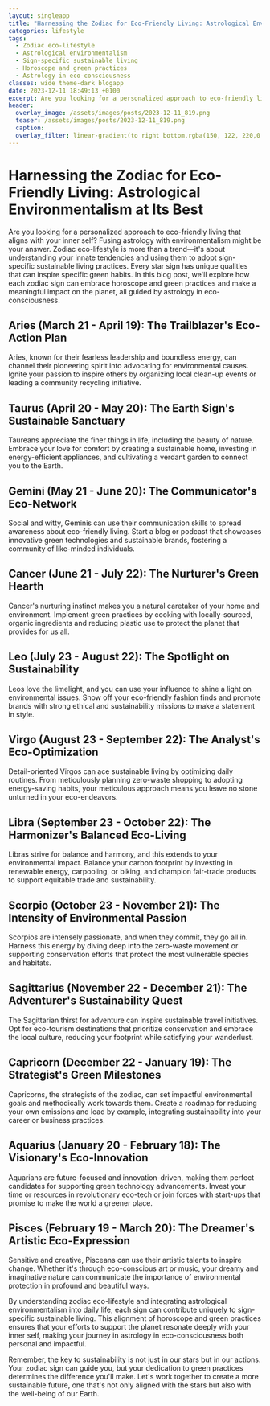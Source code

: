 ```yaml
---
layout: singleapp
title: "Harnessing the Zodiac for Eco-Friendly Living: Astrological Environmentalism at Its Best"
categories: lifestyle
tags:
  - Zodiac eco-lifestyle
  - Astrological environmentalism
  - Sign-specific sustainable living
  - Horoscope and green practices
  - Astrology in eco-consciousness
classes: wide theme-dark blogapp
date: 2023-12-11 18:49:13 +0100
excerpt: Are you looking for a personalized approach to eco-friendly living that aligns with your inner self? Fusing astrology with environmentalism might be your answer.
header:
  overlay_image: /assets/images/posts/2023-12-11_819.png
  teaser: /assets/images/posts/2023-12-11_819.png
  caption: 
  overlay_filter: linear-gradient(to right bottom,rgba(150, 122, 220,0.8), rgba(255,245,208,0.5))
---
```

# Harnessing the Zodiac for Eco-Friendly Living: Astrological Environmentalism at Its Best

Are you looking for a personalized approach to eco-friendly living that aligns with your inner self? Fusing astrology with environmentalism might be your answer. Zodiac eco-lifestyle is more than a trend—it's about understanding your innate tendencies and using them to adopt sign-specific sustainable living practices. Every star sign has unique qualities that can inspire specific green habits. In this blog post, we'll explore how each zodiac sign can embrace horoscope and green practices and make a meaningful impact on the planet, all guided by astrology in eco-consciousness.

## Aries (March 21 - April 19): The Trailblazer's Eco-Action Plan
Aries, known for their fearless leadership and boundless energy, can channel their pioneering spirit into advocating for environmental causes. Ignite your passion to inspire others by organizing local clean-up events or leading a community recycling initiative.

## Taurus (April 20 - May 20): The Earth Sign's Sustainable Sanctuary
Taureans appreciate the finer things in life, including the beauty of nature. Embrace your love for comfort by creating a sustainable home, investing in energy-efficient appliances, and cultivating a verdant garden to connect you to the Earth.

## Gemini (May 21 - June 20): The Communicator's Eco-Network
Social and witty, Geminis can use their communication skills to spread awareness about eco-friendly living. Start a blog or podcast that showcases innovative green technologies and sustainable brands, fostering a community of like-minded individuals.

## Cancer (June 21 - July 22): The Nurturer's Green Hearth
Cancer's nurturing instinct makes you a natural caretaker of your home and environment. Implement green practices by cooking with locally-sourced, organic ingredients and reducing plastic use to protect the planet that provides for us all.

## Leo (July 23 - August 22): The Spotlight on Sustainability
Leos love the limelight, and you can use your influence to shine a light on environmental issues. Show off your eco-friendly fashion finds and promote brands with strong ethical and sustainability missions to make a statement in style.

## Virgo (August 23 - September 22): The Analyst's Eco-Optimization
Detail-oriented Virgos can ace sustainable living by optimizing daily routines. From meticulously planning zero-waste shopping to adopting energy-saving habits, your meticulous approach means you leave no stone unturned in your eco-endeavors.

## Libra (September 23 - October 22): The Harmonizer's Balanced Eco-Living
Libras strive for balance and harmony, and this extends to your environmental impact. Balance your carbon footprint by investing in renewable energy, carpooling, or biking, and champion fair-trade products to support equitable trade and sustainability.

## Scorpio (October 23 - November 21): The Intensity of Environmental Passion
Scorpios are intensely passionate, and when they commit, they go all in. Harness this energy by diving deep into the zero-waste movement or supporting conservation efforts that protect the most vulnerable species and habitats.

## Sagittarius (November 22 - December 21): The Adventurer's Sustainability Quest
The Sagittarian thirst for adventure can inspire sustainable travel initiatives. Opt for eco-tourism destinations that prioritize conservation and embrace the local culture, reducing your footprint while satisfying your wanderlust.

## Capricorn (December 22 - January 19): The Strategist's Green Milestones
Capricorns, the strategists of the zodiac, can set impactful environmental goals and methodically work towards them. Create a roadmap for reducing your own emissions and lead by example, integrating sustainability into your career or business practices.

## Aquarius (January 20 - February 18): The Visionary's Eco-Innovation
Aquarians are future-focused and innovation-driven, making them perfect candidates for supporting green technology advancements. Invest your time or resources in revolutionary eco-tech or join forces with start-ups that promise to make the world a greener place.

## Pisces (February 19 - March 20): The Dreamer's Artistic Eco-Expression
Sensitive and creative, Pisceans can use their artistic talents to inspire change. Whether it's through eco-conscious art or music, your dreamy and imaginative nature can communicate the importance of environmental protection in profound and beautiful ways.

By understanding zodiac eco-lifestyle and integrating astrological environmentalism into daily life, each sign can contribute uniquely to sign-specific sustainable living. This alignment of horoscope and green practices ensures that your efforts to support the planet resonate deeply with your inner self, making your journey in astrology in eco-consciousness both personal and impactful.

Remember, the key to sustainability is not just in our stars but in our actions. Your zodiac sign can guide you, but your dedication to green practices determines the difference you'll make. Let's work together to create a more sustainable future, one that's not only aligned with the stars but also with the well-being of our Earth.